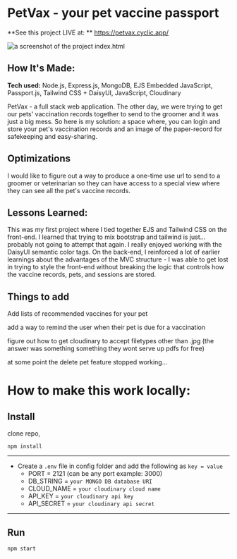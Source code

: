 # PetVax - your pet vaccine passport


**See this project LIVE at: ** https://petvax.cyclic.app/

![a screenshot of the project index.html](https://cdn.discordapp.com/attachments/946850401536319571/1026244917623803965/Screenshot_2022-10-02_173037.jpg)

## How It's Made:

**Tech used:** Node.js, Express.js, MongoDB, EJS Embedded JavaScript, Passport.js, Tailwind CSS + DaisyUI, JavaScript, Cloudinary 

PetVax - a full stack web application.  The other day, we were trying to get our pets' vaccination records together to send to the groomer and it was just a big mess.  So here is my solution: a space where, you can login and store your pet's vaccination records and an image of the paper-record for safekeeping and easy-sharing.

## Optimizations

I would like to figure out a way to produce a one-time use url to send to a groomer or veterinarian so they can have access to a special view where they can see all the pet's vaccine records.  


## Lessons Learned:

This was my first project where I tied together EJS and Tailwind CSS on the front-end.  I learned that trying to mix bootstrap and tailwind is just... probably not going to attempt that again.  I really enjoyed working with the DaisyUI semantic color tags.  On the back-end, I reinforced a lot of earlier learnings about the advantages of the MVC structure - I was able to get lost in trying to style the front-end without breaking the logic that controls how the vaccine records, pets, and sessions are stored.

## Things to add

Add lists of recommended vaccines for your pet

add a way to remind the user when their pet is due for a vaccination

figure out how to get cloudinary to accept filetypes other than .jpg (the answer was something something they wont serve up pdfs for free)

at some point the delete pet feature stopped working...


# How to make this work locally:

## Install

clone repo, 

`npm install`

--- 





- Create a `.env` file in config folder and add the following as `key = value`
  - PORT = 2121 (can be any port example: 3000)
  - DB_STRING = `your MONGO DB database URI`
  - CLOUD_NAME = `your cloudinary cloud name`
  - API_KEY = `your cloudinary api key`
  - API_SECRET = `your cloudinary api secret`

---

## Run

`npm start`

